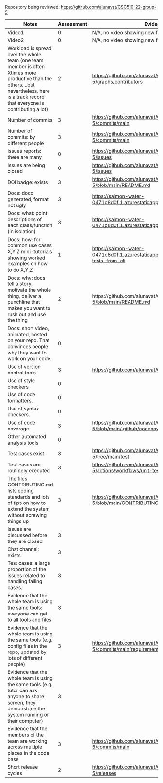 Repository being reviewed: https://github.com/alunavat/CSC510-22-group-5

| Notes | Assessment | Evidence |
| ----- | ------ | --------- |
| Video1 | 0 | N/A, no video showing new functionality. | 
| Video2 | 0 | N/A, no video showing new functionality. | 
| Workload is spread over the whole team (one team member is often Xtimes more productive than the others....but nevertheless, here is a track record that everyone is contributing a lot) | 2 | https://github.com/alunavat/CSC510-22-group-5/graphs/contributors |
| Number of commits | 3 | https://github.com/alunavat/CSC510-22-group-5/commits/main |
| Number of commits: by different people | 3 | https://github.com/alunavat/CSC510-22-group-5/commits/main |
| Issues reports: there are many | 0 | https://github.com/alunavat/CSC510-22-group-5/issues |
| Issues are being closed | 0 | https://github.com/alunavat/CSC510-22-group-5/issues |
| DOI badge: exists | 3 | https://github.com/alunavat/CSC510-22-group-5/blob/main/README.md |
| Docs: doco generated, format not ugly | 3 | https://salmon-water-0471c8d0f.1.azurestaticapps.net/ |
| Docs: what: point descriptions of each class/function (in isolation) | 3 | https://salmon-water-0471c8d0f.1.azurestaticapps.net/ |
| Docs: how: for common use cases X,Y,Z mini-tutorials showing worked examples on how to do X,Y,Z | 1 | https://salmon-water-0471c8d0f.1.azurestaticapps.net/index.html#running-tests-from-cli |
| Docs: why: docs tell a story, motivate the whole thing, deliver a punchline that makes you want to rush out and use the thing | 2 | https://github.com/alunavat/CSC510-22-group-5/blob/main/README.md |
| Docs: short video, animated, hosted on your repo. That convinces people why they want to work on your code. | 0 |  |
| Use of version control tools | 3 | https://github.com/alunavat/CSC510-22-group-5 |
| Use of style checkers | 0 |  |
| Use of code formatters. | 0 |  |
| Use of syntax checkers. | 0 |  |
| Use of code coverage | 3 | https://github.com/alunavat/CSC510-22-group-5/blob/main/.github/codecov.yml |
| Other automated analysis tools | 0 |  |
| Test cases exist | 3 | https://github.com/alunavat/CSC510-22-group-5/tree/main/test |
| Test cases are routinely executed | 3 | https://github.com/alunavat/CSC510-22-group-5/actions/workflows/unit-test.yml |
| The files CONTRIBUTING.md lists coding standards and lots of tips on how to extend the system without screwing things up | 3 | https://github.com/alunavat/CSC510-22-group-5/blob/main/CONTRIBUTING.md |
| Issues are discussed before they are closed | 3 |  |
| Chat channel: exists | 3 |  |
| Test cases: a large proportion of the issues related to handling failing cases. | 3 |  |
| Evidence that the whole team is using the same tools: everyone can get to all tools and files | 3 |  |
| Evidence that the whole team is using the same tools (e.g. config files in the repo, updated by lots of different people) | 3 | https://github.com/alunavat/CSC510-22-group-5/commits/main/requirements.txt |
| Evidence that the whole team is using the same tools (e.g. tutor can ask anyone to share screen, they demonstrate the system running on their computer) | 3 |  |
| Evidence that the members of the team are working across multiple places in the code base | 3 | https://github.com/alunavat/CSC510-22-group-5/commits/main |
| Short release cycles | 2 | https://github.com/alunavat/CSC510-22-group-5/releases |